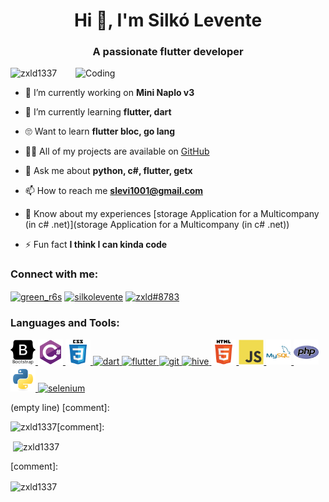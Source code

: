 
<h1 align="center">Hi 👋, I'm Silkó Levente</h1>
<h3 align="center">A passionate flutter developer</h3>

<img align="right" alt="Coding" width="400" src="https://cdn.dribbble.com/users/330915/screenshots/3587000/10_coding_dribbble.gif">

<p align="left"> <img src="https://komarev.com/ghpvc/?username=zxld1337&label=Profile%20views&color=0e75b6&style=flat" alt="zxld1337" /> </p>

- 🔭 I’m currently working on **Mini Naplo v3**

- 🌱 I’m currently learning **flutter, dart**

- 🙄 Want to learn **flutter bloc, go lang**

- 👨‍💻 All of my projects are available on [GitHub](GitHub)

- 💬 Ask me about **python, c#, flutter, getx**

- 📫 How to reach me **slevi1001@gmail.com**

- 📄 Know about my experiences [storage Application for a Multicompany (in c# .net)](storage Application for a Multicompany (in c# .net))

- ⚡ Fun fact **I think I can kinda code**

<h3 align="left">Connect with me:</h3>
<p align="left">
<a href="https://twitter.com/green_r6s" target="blank"><img align="center" src="https://raw.githubusercontent.com/rahuldkjain/github-profile-readme-generator/master/src/images/icons/Social/twitter.svg" alt="green_r6s" height="30" width="40" /></a>
<a href="https://instagram.com/silkolevente" target="blank"><img align="center" src="https://raw.githubusercontent.com/rahuldkjain/github-profile-readme-generator/master/src/images/icons/Social/instagram.svg" alt="silkolevente" height="30" width="40" /></a>
<a href="https://discord.gg/zxld#8783" target="blank"><img align="center" src="https://raw.githubusercontent.com/rahuldkjain/github-profile-readme-generator/master/src/images/icons/Social/discord.svg" alt="zxld#8783" height="30" width="40" /></a>
</p>

<h3 align="left">Languages and Tools:</h3>
<p align="left"> <a href="https://getbootstrap.com" target="_blank" rel="noreferrer"> <img src="https://raw.githubusercontent.com/devicons/devicon/master/icons/bootstrap/bootstrap-plain-wordmark.svg" alt="bootstrap" width="40" height="40"/> </a> <a href="https://www.w3schools.com/cs/" target="_blank" rel="noreferrer"> <img src="https://raw.githubusercontent.com/devicons/devicon/master/icons/csharp/csharp-original.svg" alt="csharp" width="40" height="40"/> </a> <a href="https://www.w3schools.com/css/" target="_blank" rel="noreferrer"> <img src="https://raw.githubusercontent.com/devicons/devicon/master/icons/css3/css3-original-wordmark.svg" alt="css3" width="40" height="40"/> </a> <a href="https://dart.dev" target="_blank" rel="noreferrer"> <img src="https://www.vectorlogo.zone/logos/dartlang/dartlang-icon.svg" alt="dart" width="40" height="40"/> </a> <a href="https://flutter.dev" target="_blank" rel="noreferrer"> <img src="https://www.vectorlogo.zone/logos/flutterio/flutterio-icon.svg" alt="flutter" width="40" height="40"/> </a> <a href="https://git-scm.com/" target="_blank" rel="noreferrer"> <img src="https://www.vectorlogo.zone/logos/git-scm/git-scm-icon.svg" alt="git" width="40" height="40"/> </a> <a href="https://hive.apache.org/" target="_blank" rel="noreferrer"> <img src="https://www.vectorlogo.zone/logos/apache_hive/apache_hive-icon.svg" alt="hive" width="40" height="40"/> </a> <a href="https://www.w3.org/html/" target="_blank" rel="noreferrer"> <img src="https://raw.githubusercontent.com/devicons/devicon/master/icons/html5/html5-original-wordmark.svg" alt="html5" width="40" height="40"/> </a> <a href="https://developer.mozilla.org/en-US/docs/Web/JavaScript" target="_blank" rel="noreferrer"> <img src="https://raw.githubusercontent.com/devicons/devicon/master/icons/javascript/javascript-original.svg" alt="javascript" width="40" height="40"/> </a> <a href="https://www.mysql.com/" target="_blank" rel="noreferrer"> <img src="https://raw.githubusercontent.com/devicons/devicon/master/icons/mysql/mysql-original-wordmark.svg" alt="mysql" width="40" height="40"/> </a> <a href="https://www.php.net" target="_blank" rel="noreferrer"> <img src="https://raw.githubusercontent.com/devicons/devicon/master/icons/php/php-original.svg" alt="php" width="40" height="40"/> </a> <a href="https://www.python.org" target="_blank" rel="noreferrer"> <img src="https://raw.githubusercontent.com/devicons/devicon/master/icons/python/python-original.svg" alt="python" width="40" height="40"/> </a> <a href="https://www.selenium.dev" target="_blank" rel="noreferrer"> <img src="https://raw.githubusercontent.com/detain/svg-logos/780f25886640cef088af994181646db2f6b1a3f8/svg/selenium-logo.svg" alt="selenium" width="40" height="40"/> </a> </p>
(empty line)
[comment]:<p><img align="left" src="https://github-readme-stats.vercel.app/api/top-langs?username=zxld1337&show_icons=true&locale=en&layout=compact" alt="zxld1337" /></p>
[comment]:<p>&nbsp;<img align="center" src="https://github-readme-stats.vercel.app/api?username=zxld1337&show_icons=true&locale=en" alt="zxld1337" /></p>
[comment]:<p><img align="center" src="https://github-readme-streak-stats.herokuapp.com/?user=zxld1337&" alt="zxld1337" /></p>
